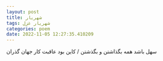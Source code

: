 ```yaml
---
layout: post
title: شهریار
tags: شهریار غزل
categories: poem
date: 2022-11-05 12:27:35.410209
---
```


سهل باشد همه بگذاشتن و بگذشتن / کاین بود عاقبت کار جهان گذران